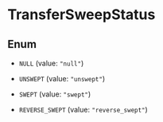 

# TransferSweepStatus

## Enum


* `NULL` (value: `"null"`)

* `UNSWEPT` (value: `"unswept"`)

* `SWEPT` (value: `"swept"`)

* `REVERSE_SWEPT` (value: `"reverse_swept"`)



